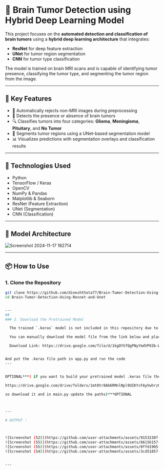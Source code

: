 # 🧠 Brain Tumor Detection using Hybrid Deep Learning Model

This project focuses on the **automated detection and classification of brain tumors** using a **hybrid deep learning architecture** that integrates:

- **ResNet** for deep feature extraction  
- **UNet** for tumor region segmentation  
- **CNN** for tumor type classification  

The model is trained on brain MRI scans and is capable of identifying tumor presence, classifying the tumor type, and segmenting the tumor region from the image.

---

## 🚀 Key Features

- 🧼 Automatically rejects non-MRI images during preprocessing  
- 🧠 Detects the presence or absence of brain tumors  
- 🔍 Classifies tumors into four categories: **Glioma**, **Meningioma**, **Pituitary**, and **No Tumor**  
- 🧬 Segments tumor regions using a UNet-based segmentation model  
- 📊 Visualizes predictions with segmentation overlays and classification results  

---

## 🧰 Technologies Used

- Python  
- TensorFlow / Keras  
- OpenCV  
- NumPy & Pandas  
- Matplotlib & Seaborn  
- ResNet (Feature Extraction)  
- UNet (Segmentation)  
- CNN (Classification)  

---

## 🧠 Model Architecture

![Screenshot 2024-11-17 182714](https://github.com/user-attachments/assets/11dbd6fc-7bb5-4ea2-a674-fce6ba65eff2)



---

## 📦 How to Use

### 1. Clone the Repository
```bash
git clone https://github.com/dineshthota77/Brain-Tumor-Detection-Using-Resnet-and-Unet.git
cd Brain-Tumor-Detection-Using-Resnet-and-Unet


---
##
### 2. Download the Pretrained Model

  The trained `.keras` model is not included in this repository due to GitHub’s 100 MB file size limit.

  You can manually download the model file from the link below and place it in your project directory:  

  Download Link: https://drive.google.com/file/d/1kgOYSfQgPNyYmdVP03b-WIMH5QTJJjcU/view?usp=sharing  


And put the .keras file path in app.py and run the code
---


OPTIONAL***( if you want to build your pretrained model .keras file then here is your dataset links

https://drive.google.com/drive/folders/1mt0tr8Ab6RMnlNpl9UIKYcFAyVwhrzG9?usp=sharing

so download it and in main.py update the paths)***OPTIONAL



---

# OUTPUT :  



![Screenshot (52)](https://github.com/user-attachments/assets/9153238f-3d8d-49ec-9a57-217942731ae8)
![Screenshot (55)](https://github.com/user-attachments/assets/b6156157-7796-40e9-8da5-6ebcc50c0953)
![Screenshot (55)](https://github.com/user-attachments/assets/0ffd1905-12b5-4f9a-ac07-3af475ba8e3d)
![Screenshot (54)](https://github.com/user-attachments/assets/3cd51857-5c17-4357-94db-1ccc41045f8c)


---
